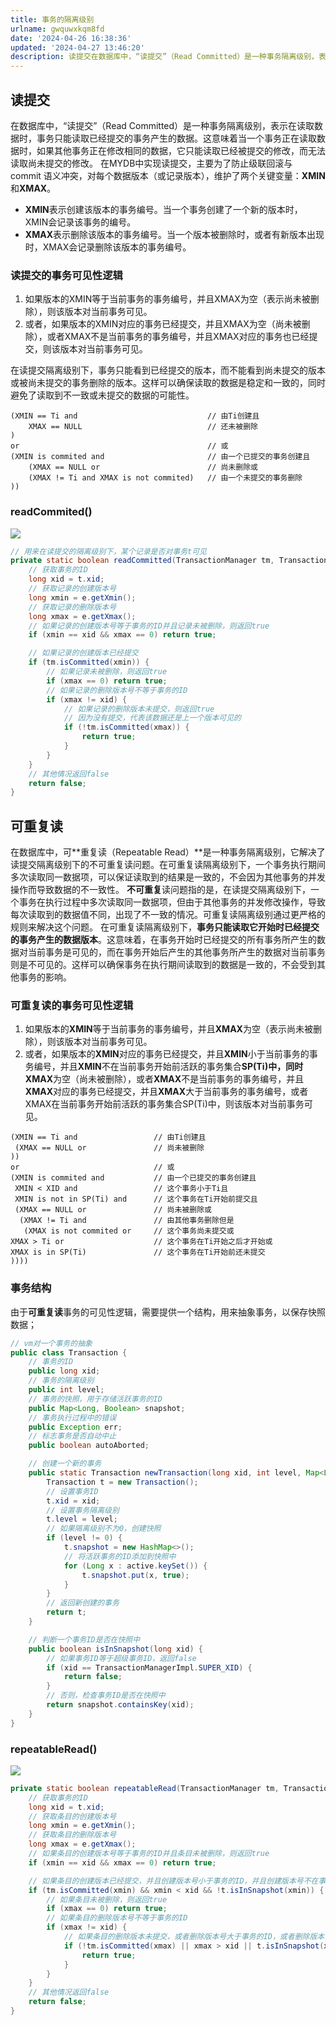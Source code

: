 ```yaml
---
title: 事务的隔离级别
urlname: gwquwxkqm8fd
date: '2024-04-26 16:38:36'
updated: '2024-04-27 13:46:20'
description: 读提交在数据库中，“读提交”（Read Committed）是一种事务隔离级别，表示在读取数据时，事务只能读取已经提交的事务产生的数据。这意味着当一个事务正在读取数据时，如果其他事务正在修改相同的数据，它只能读取已经被提交的修改，而无法读取尚未提交的修改。在MYDB中实现读提交，主要为了防止级...
---
```

## 读提交
在数据库中，“读提交”（Read Committed）是一种事务隔离级别，表示在读取数据时，事务只能读取已经提交的事务产生的数据。这意味着当一个事务正在读取数据时，如果其他事务正在修改相同的数据，它只能读取已经被提交的修改，而无法读取尚未提交的修改。
在MYDB中实现读提交，主要为了防止级联回滚与 commit 语义冲突，对每个数据版本（或记录版本），维护了两个关键变量：**XMIN**和**XMAX**。

- **XMIN**表示创建该版本的事务编号。当一个事务创建了一个新的版本时，XMIN会记录该事务的编号。
- **XMAX**表示删除该版本的事务编号。当一个版本被删除时，或者有新版本出现时，XMAX会记录删除该版本的事务编号。
### 读提交的事务可见性逻辑

1. 如果版本的XMIN等于当前事务的事务编号，并且XMAX为空（表示尚未被删除），则该版本对当前事务可见。
2. 或者，如果版本的XMIN对应的事务已经提交，并且XMAX为空（尚未被删除），或者XMAX不是当前事务的事务编号，并且XMAX对应的事务也已经提交，则该版本对当前事务可见。

在读提交隔离级别下，事务只能看到已经提交的版本，而不能看到尚未提交的版本或被尚未提交的事务删除的版本。这样可以确保读取的数据是稳定和一致的，同时避免了读取到不一致或未提交的数据的可能性。
```
(XMIN == Ti and                             // 由Ti创建且
    XMAX == NULL                            // 还未被删除
)
or                                          // 或
(XMIN is commited and                       // 由一个已提交的事务创建且
    (XMAX == NULL or                        // 尚未删除或
    (XMAX != Ti and XMAX is not commited)   // 由一个未提交的事务删除
))
```
### readCommited()
![](https://raw.githubusercontent.com/choodsire666/blog-img/main/6251f1cdd88060fe5560061b7c76344a.png)
```java
// 用来在读提交的隔离级别下，某个记录是否对事务t可见
private static boolean readCommitted(TransactionManager tm, Transaction t, Entry e) {
    // 获取事务的ID
    long xid = t.xid;
    // 获取记录的创建版本号
    long xmin = e.getXmin();
    // 获取记录的删除版本号
    long xmax = e.getXmax();
    // 如果记录的创建版本号等于事务的ID并且记录未被删除，则返回true
    if (xmin == xid && xmax == 0) return true;

    // 如果记录的创建版本已经提交
    if (tm.isCommitted(xmin)) {
        // 如果记录未被删除，则返回true
        if (xmax == 0) return true;
        // 如果记录的删除版本号不等于事务的ID
        if (xmax != xid) {
            // 如果记录的删除版本未提交，则返回true
            // 因为没有提交，代表该数据还是上一个版本可见的
            if (!tm.isCommitted(xmax)) {
                return true;
            }
        }
    }
    // 其他情况返回false
    return false;
}
```
## 可重复读
在数据库中，可**重复读（Repeatable Read）**是一种事务隔离级别，它解决了读提交隔离级别下的不可重复读问题。在可重复读隔离级别下，一个事务执行期间多次读取同一数据项，可以保证读取到的结果是一致的，不会因为其他事务的并发操作而导致数据的不一致性。
**不可重复**读问题指的是，在读提交隔离级别下，一个事务在执行过程中多次读取同一数据项，但由于其他事务的并发修改操作，导致每次读取到的数据值不同，出现了不一致的情况。可重复读隔离级别通过更严格的规则来解决这个问题。
在可重复读隔离级别下，**事务只能读取它开始时已经提交的事务产生的数据版本**。这意味着，在事务开始时已经提交的所有事务所产生的数据对当前事务是可见的，而在事务开始后产生的其他事务所产生的数据对当前事务则是不可见的。这样可以确保事务在执行期间读取到的数据是一致的，不会受到其他事务的影响。
### 可重复读的事务可见性逻辑

1. 如果版本的**XMIN**等于当前事务的事务编号，并且**XMAX**为空（表示尚未被删除），则该版本对当前事务可见。
2. 或者，如果版本的**XMIN**对应的事务已经提交，并且**XMIN**小于当前事务的事务编号，并且**XMIN**不在当前事务开始前活跃的事务集合**SP(Ti)**中，同时**XMAX**为空（尚未被删除），或者**XMAX**不是当前事务的事务编号，并且**XMAX**对应的事务已经提交，并且**XMAX**大于当前事务的事务编号，或者XMAX在当前事务开始前活跃的事务集合SP(Ti)中，则该版本对当前事务可见。
```
(XMIN == Ti and                 // 由Ti创建且
 (XMAX == NULL or               // 尚未被删除
))
or                              // 或
(XMIN is commited and           // 由一个已提交的事务创建且
 XMIN < XID and                 // 这个事务小于Ti且
 XMIN is not in SP(Ti) and      // 这个事务在Ti开始前提交且
 (XMAX == NULL or               // 尚未被删除或
  (XMAX != Ti and               // 由其他事务删除但是
   (XMAX is not commited or     // 这个事务尚未提交或
XMAX > Ti or                    // 这个事务在Ti开始之后才开始或
XMAX is in SP(Ti)               // 这个事务在Ti开始前还未提交
))))
```
### 事务结构
由于**可重复读**事务的可见性逻辑，需要提供一个结构，用来抽象事务，以保存快照数据；
```java
// vm对一个事务的抽象
public class Transaction {
    // 事务的ID
    public long xid;
    // 事务的隔离级别
    public int level;
    // 事务的快照，用于存储活跃事务的ID
    public Map<Long, Boolean> snapshot;
    // 事务执行过程中的错误
    public Exception err;
    // 标志事务是否自动中止
    public boolean autoAborted;

    // 创建一个新的事务
    public static Transaction newTransaction(long xid, int level, Map<Long, Transaction> active) {
        Transaction t = new Transaction();
        // 设置事务ID
        t.xid = xid;
        // 设置事务隔离级别
        t.level = level;
        // 如果隔离级别不为0，创建快照
        if (level != 0) {
            t.snapshot = new HashMap<>();
            // 将活跃事务的ID添加到快照中
            for (Long x : active.keySet()) {
                t.snapshot.put(x, true);
            }
        }
        // 返回新创建的事务
        return t;
    }

    // 判断一个事务ID是否在快照中
    public boolean isInSnapshot(long xid) {
        // 如果事务ID等于超级事务ID，返回false
        if (xid == TransactionManagerImpl.SUPER_XID) {
            return false;
        }
        // 否则，检查事务ID是否在快照中
        return snapshot.containsKey(xid);
    }
}
```
### repeatableRead()
![](https://raw.githubusercontent.com/choodsire666/blog-img/main/f9d4abaab3c6deac6647290c00cc3514.png)
```java
private static boolean repeatableRead(TransactionManager tm, Transaction t, Entry e) {
    // 获取事务的ID
    long xid = t.xid;
    // 获取条目的创建版本号
    long xmin = e.getXmin();
    // 获取条目的删除版本号
    long xmax = e.getXmax();
    // 如果条目的创建版本号等于事务的ID并且条目未被删除，则返回true
    if (xmin == xid && xmax == 0) return true;

    // 如果条目的创建版本已经提交，并且创建版本号小于事务的ID，并且创建版本号不在事务的快照中
    if (tm.isCommitted(xmin) && xmin < xid && !t.isInSnapshot(xmin)) {
        // 如果条目未被删除，则返回true
        if (xmax == 0) return true;
        // 如果条目的删除版本号不等于事务的ID
        if (xmax != xid) {
            // 如果条目的删除版本未提交，或者删除版本号大于事务的ID，或者删除版本号在事务的快照中，则返回true
            if (!tm.isCommitted(xmax) || xmax > xid || t.isInSnapshot(xmax)) {
                return true;
            }
        }
    }
    // 其他情况返回false
    return false;
}
```
